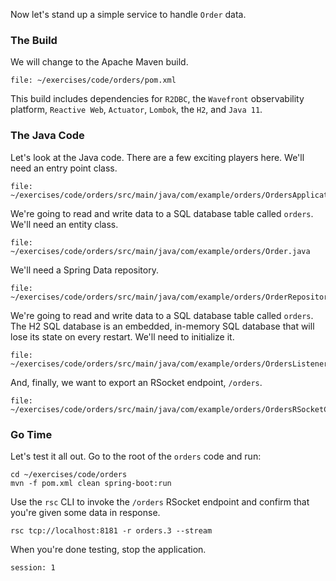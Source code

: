 Now let's stand up a simple service to handle `Order` data.

### The Build

We will change to the Apache Maven build.

```editor:open-file
file: ~/exercises/code/orders/pom.xml
```

This build includes dependencies for `R2DBC`, the `Wavefront` observability platform, `Reactive Web`, `Actuator`, `Lombok`, the `H2`, and `Java 11`.

### The Java Code

Let's look at the Java code. There are a few exciting players here. We'll need an entry point class.

```editor:open-file
file: ~/exercises/code/orders/src/main/java/com/example/orders/OrdersApplication.java
```

We're going to read and write data to a SQL database table called `orders`. We'll need an entity class.

```editor:open-file
file: ~/exercises/code/orders/src/main/java/com/example/orders/Order.java
```

We'll need a Spring Data repository.

```editor:open-file
file: ~/exercises/code/orders/src/main/java/com/example/orders/OrderRepository.java
```

We're going to read and write data to a SQL database table called `orders`. The H2 SQL database is an embedded, in-memory SQL database that will lose its state on every restart. We'll need to initialize it.

```editor:open-file
file: ~/exercises/code/orders/src/main/java/com/example/orders/OrdersListener.java
```

And, finally, we want to export an RSocket endpoint, `/orders`.

```editor:open-file
file: ~/exercises/code/orders/src/main/java/com/example/orders/OrdersRSocketController.java
```

### Go Time

Let's test it all out. Go to the root of the `orders` code and run:

```execute
cd ~/exercises/code/orders
mvn -f pom.xml clean spring-boot:run
```

Use the `rsc` CLI to invoke the `/orders` RSocket endpoint and confirm that you're given some data in response.

```execute-2
rsc tcp://localhost:8181 -r orders.3 --stream
```

When you're done testing, stop the application.

```terminal:interrupt
session: 1
```

```terminal:clear-all

```

